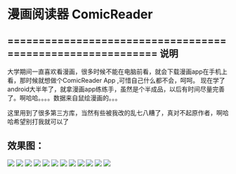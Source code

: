 # 漫画阅读器 ComicReader
===========================================================
说明
----------------------------------------------------------------------------------
   大学期间一直喜欢看漫画，很多时候不能在电脑前看，就会下载漫画app在手机上看，那时候就想做个ComicReader App ,可惜自己什么都不会，呵呵。
现在学了android大半年了，就拿漫画app练练手，虽然是个半成品，以后有时间尽量完善了。啊哈哈。。。。数据来自鼠绘漫画的。。。

   这里用到了很多第三方库，当然有些被我改的乱七八糟了，真对不起原作者，啊哈哈希望别打我就可以了
   
 效果图：
------------------------------------------------------------------------------------------------------------------
![](http://www.apkbus.com/data/attachment/forum/201504/13/163612ndw4dwj0zzwjipwz.png)
![](http://www.apkbus.com/data/attachment/forum/201504/13/163630jnaa7nl5ymknb2qm.png)
![](http://www.apkbus.com/data/attachment/forum/201504/13/163617vf8pb7emzddii7km.png)
![](http://www.apkbus.com/data/attachment/forum/201504/13/163723e1gqc2ddgg1u9cdp.png)
![](http://www.apkbus.com/data/attachment/forum/201504/13/163644b3xcabcgg9o5viin.png)
![](http://www.apkbus.com/data/attachment/forum/201504/13/163704exdkflddlsqtq9la.png)
![](http://www.apkbus.com/data/attachment/forum/201504/13/163612ndw4dwj0zzwjipwz.png)
![](http://www.apkbus.com/data/attachment/forum/201504/13/163656wkseqtwfsqdsefdz.jpg)
![](http://www.apkbus.com/data/attachment/forum/201504/13/163717tur2x2r2hxrdwumr.png)
![](http://www.apkbus.com/data/attachment/forum/201504/13/163731k0tbh3ltd02d0oo0.png)
![](http://www.apkbus.com/data/attachment/forum/201504/13/163738ke5eec3dujdlj0e5.png)
![](http://www.apkbus.com/data/attachment/forum/201504/13/170714xfxlkml1zom6crfc.gif)

 




